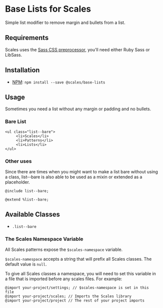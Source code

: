 # Base Lists for Scales

Simple list modifier to remove margin and bullets from a list.

## Requirements

Scales uses the [Sass CSS preprocessor](http://sass-lang.com/), you'll need either Ruby Sass or LibSass.

## Installation

* [NPM](http://npmjs.com): `npm install --save @scales/base-lists`

## Usage

Sometimes you need a list without any margin or padding and no bullets.

### Bare List
```
<ul class="list--bare">
     <li>Scales</li>
     <li>Patterns</li>
     <li>Lists</li>
</ul>
```

### Other uses

Since there are times when you might want to make a list bare without using a class, list--bare is also able to be used as a mixin or extended as a placeholder.

```
@include list--bare;

@extend %list--bare;
```

## Available Classes

* `.list--bare`

### The Scales Namespace Variable

All Scales patterns expose the `$scales-namespace` variable.

`$scales-namespace` accepts a string that will prefix all Scales classes. The default value is `null`.

To give all Scales classes a namespace, you will need to set this variable in a file that is imported before any scales files. For example:

```
@import your-project/settings; // $scales-namespace is set in this file
@import your-project/scales; // Imports the Scales library
@import your-project/project // The rest of your project imports
```
